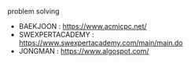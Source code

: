 problem solving

- BAEKJOON : https://www.acmicpc.net/
- SWEXPERTACADEMY : https://www.swexpertacademy.com/main/main.do
- JONGMAN : https://www.algospot.com/
